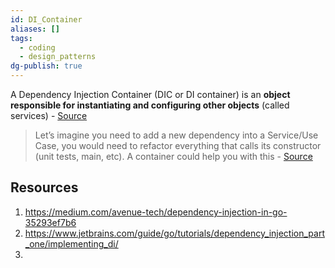 ```yaml
---
id: DI_Container
aliases: []
tags:
  - coding
  - design_patterns
dg-publish: true
---
```

A Dependency Injection Container (DIC or DI container) is an **object responsible for instantiating and configuring other objects** (called services) - [Source](https://doc.nette.org/en/dependency-injection/container)

> Let’s imagine you need to add a new dependency into a Service/Use Case, you would need to refactor everything that calls its constructor (unit tests, main, etc). A container could help you with this - [Source](https://medium.com/avenue-tech/dependency-injection-in-go-35293ef7b6) 

## Resources
1. https://medium.com/avenue-tech/dependency-injection-in-go-35293ef7b6
2. https://www.jetbrains.com/guide/go/tutorials/dependency_injection_part_one/implementing_di/
3. 